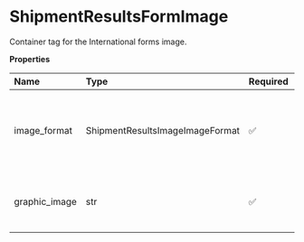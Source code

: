 # ShipmentResultsFormImage

Container tag for the International forms image.

**Properties**

| Name          | Type                            | Required | Description                                                         |
| :------------ | :------------------------------ | :------- | :------------------------------------------------------------------ |
| image_format  | ShipmentResultsImageImageFormat | ✅       | Container tag for the International forms image format information. |
| graphic_image | str                             | ✅       | Base 64 encoded International forms image.                          |

<!-- This file was generated by liblab | https://liblab.com/ -->
